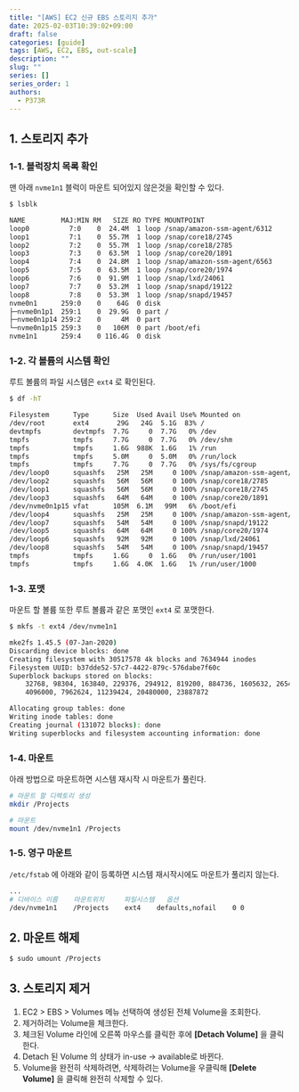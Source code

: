 ```yaml
---
title: "[AWS] EC2 신규 EBS 스토리지 추가"
date: 2025-02-03T10:39:02+09:00
draft: false
categories: [guide]
tags: [AWS, EC2, EBS, out-scale]
description: ""
slug: ""
series: []
series_order: 1
authors:
  - P373R
---
```


## 1. 스토리지 추가
### 1-1. 블럭장치 목록 확인
맨 아래 `nvme1n1` 블럭이 마운트 되어있지 않은것을 확인할 수 있다.  

```bash
$ lsblk

NAME         MAJ:MIN RM   SIZE RO TYPE MOUNTPOINT
loop0          7:0    0  24.4M  1 loop /snap/amazon-ssm-agent/6312
loop1          7:1    0  55.7M  1 loop /snap/core18/2745
loop2          7:2    0  55.7M  1 loop /snap/core18/2785
loop3          7:3    0  63.5M  1 loop /snap/core20/1891
loop4          7:4    0  24.8M  1 loop /snap/amazon-ssm-agent/6563
loop5          7:5    0  63.5M  1 loop /snap/core20/1974
loop6          7:6    0  91.9M  1 loop /snap/lxd/24061
loop7          7:7    0  53.2M  1 loop /snap/snapd/19122
loop8          7:8    0  53.3M  1 loop /snap/snapd/19457
nvme0n1      259:0    0    64G  0 disk
├─nvme0n1p1  259:1    0  29.9G  0 part /
├─nvme0n1p14 259:2    0     4M  0 part
└─nvme0n1p15 259:3    0   106M  0 part /boot/efi
nvme1n1      259:4    0 116.4G  0 disk
```

### 1-2. 각 볼륨의 시스템 확인

루트 볼륨의 파일 시스템은 `ext4` 로 확인된다.

```bash
$ df -hT

Filesystem      Type      Size  Used Avail Use% Mounted on
/dev/root       ext4       29G   24G  5.1G  83% /
devtmpfs        devtmpfs  7.7G     0  7.7G   0% /dev
tmpfs           tmpfs     7.7G     0  7.7G   0% /dev/shm
tmpfs           tmpfs     1.6G  988K  1.6G   1% /run
tmpfs           tmpfs     5.0M     0  5.0M   0% /run/lock
tmpfs           tmpfs     7.7G     0  7.7G   0% /sys/fs/cgroup
/dev/loop0      squashfs   25M   25M     0 100% /snap/amazon-ssm-agent/6312
/dev/loop2      squashfs   56M   56M     0 100% /snap/core18/2785
/dev/loop1      squashfs   56M   56M     0 100% /snap/core18/2745
/dev/loop3      squashfs   64M   64M     0 100% /snap/core20/1891
/dev/nvme0n1p15 vfat      105M  6.1M   99M   6% /boot/efi
/dev/loop4      squashfs   25M   25M     0 100% /snap/amazon-ssm-agent/6563
/dev/loop7      squashfs   54M   54M     0 100% /snap/snapd/19122
/dev/loop5      squashfs   64M   64M     0 100% /snap/core20/1974
/dev/loop6      squashfs   92M   92M     0 100% /snap/lxd/24061
/dev/loop8      squashfs   54M   54M     0 100% /snap/snapd/19457
tmpfs           tmpfs     1.6G     0  1.6G   0% /run/user/1001
tmpfs           tmpfs     1.6G  4.0K  1.6G   1% /run/user/1000
```

### 1-3. 포맷

마운트 할 볼륨 또한 루트 볼륨과 같은 포맷인 `ext4` 로 포맷한다.

```bash
$ mkfs -t ext4 /dev/nvme1n1

mke2fs 1.45.5 (07-Jan-2020)
Discarding device blocks: done
Creating filesystem with 30517578 4k blocks and 7634944 inodes
Filesystem UUID: b37dde52-57c7-4422-879c-576dabe7f60c
Superblock backups stored on blocks:
	32768, 98304, 163840, 229376, 294912, 819200, 884736, 1605632, 2654208,
	4096000, 7962624, 11239424, 20480000, 23887872

Allocating group tables: done
Writing inode tables: done
Creating journal (131072 blocks): done
Writing superblocks and filesystem accounting information: done
```

### 1-4. 마운트

아래 방법으로 마운트하면 시스템 재시작 시 마운트가 풀린다.

```bash
# 마운트 할 디렉토리 생성
mkdir /Projects

# 마운트
mount /dev/nvme1n1 /Projects
```

### 1-5. 영구 마운트

`/etc/fstab` 에 아래와 같이 등록하면 시스템 재시작시에도 마운트가 풀리지 않는다.

```bash
...
# 디바이스 이름    마운트위치     파일시스템   옵션
/dev/nvme1n1    /Projects    ext4    defaults,nofail    0 0
```

## 2. 마운트 해제

```bash
$ sudo umount /Projects
```

## 3. 스토리지 제거
1. EC2 > EBS > Volumes 메뉴 선택하여 생성된 전체 Volume을 조회한다.  
2. 제거하려는 Volume을 체크한다.
3. 체크된 Volume 라인에 오른쪽 마우스를 클릭한 후에 **[Detach Volume]** 을 클릭한다.
4. Detach 된 Volume 의 상태가 in-use -> available로 바뀐다.  
5. Volume을 완전히 삭제하려면, 삭제하려는 Volume을 우클릭해 **[Delete Volume]** 을 클릭해 완전히 삭제할 수 있다.
